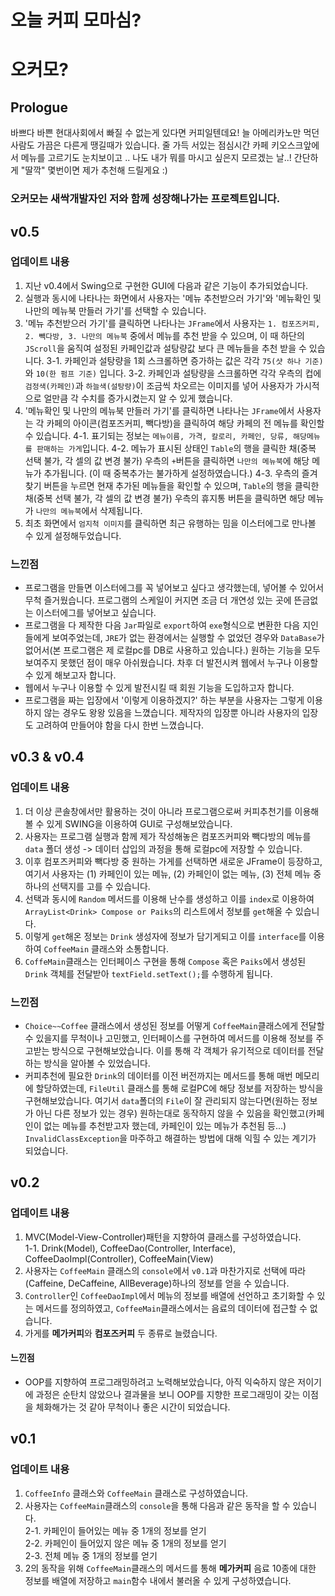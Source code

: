 <h1>오늘 커피 모마심?</h1>

# 오커모?

## Prologue
바쁘다 바쁜 현대사회에서 빠질 수 없는게 있다면 커피일텐데요! 늘 아메리카노만 먹던 사람도 가끔은 다른게 땡길때가 있습니다.
줄 가득 서있는 점심시간 카페 키오스크앞에서 메뉴를 고르기도 눈치보이고 ..
나도 내가 뭐를 마시고 싶은지 모르겠는 날..!
간단하게 "딸깍" 몇번이면 제가 추천해 드릴게요 :)

### 오커모는 새싹개발자인 저와 함께 성장해나가는 프로젝트입니다.

## v0.5

### 업데이트 내용
1. 지난 v0.4에서 Swing으로 구현한 GUI에 다음과 같은 기능이 추가되었습니다.
2. 실행과 동시에 나타나는 화면에서 사용자는 '메뉴 추천받으러 가기'와 '메뉴확인 및 나만의 메뉴북 만들러 가기'를 선택할 수 있습니다.
3. '메뉴 추천받으러 가기'를 클릭하면 나타나는 `JFrame`에서 사용자는 `1. 컴포즈커피, 2. 빽다방, 3. 나만의 메뉴북` 중에서 메뉴를 추천 받을 수 있으며, 이 때 하단의 `JScroll`을 움직여 설정된 카페인값과 설탕량값 보다 큰 메뉴들을 추천 받을 수 있습니다.
  3-1. 카페인과 설탕량을 1회 스크롤하면 증가하는 값은 각각 `75(샷 하나 기준)`와 `10(한 펌프 기준)` 입니다.
  3-2. 카페인과 설탕량을 스크롤하면 각각 우측의 컵에 `검정색(카페인)`과 `하늘색(설탕량)`이 조금씩 차오르는 이미지를 넣어 사용자가 가시적으로 얼만큼 각 수치를 증가시켰는지 알 수 있게 했습니다.
4. '메뉴확인 및 나만의 메뉴북 만들러 가기'를 클릭하면 나타나는 `JFrame`에서 사용자는 각 카페의 아이콘(컴포즈커피, 빽다방)을 클릭하여 해당 카페의 전 메뉴를 확인할 수 있습니다.
  4-1. 표기되는 정보는 `메뉴이름, 가격, 칼로리, 카페인, 당류, 해당메뉴를 판매하는 가게`입니다.
  4-2. 메뉴가 표시된 상태인 `Table`의 행을 클릭한 채(중복 선택 불가, 각 셀의 값 변경 불가) 우측의 `+`버튼을 클릭하면 `나만의 메뉴북`에 해당 메뉴가 추가됩니다. (이 때 중복추가는 불가하게 설정하였습니다.)
  4-3. 우측의 즐겨찾기 버튼을 누르면 현재 추가된 메뉴들을 확인할 수 있으며, `Table`의 행을 클릭한 채(중복 선택 불가, 각 셀의 값 변경 불가) 우측의 휴지통 버튼을 클릭하면 해당 메뉴가 `나만의 메뉴북`에서 삭제됩니다.
5. 최초 화면에서 `엄지척 이미지`를 클릭하면 최근 유행하는 밈을 이스터에그로 만나볼 수 있게 설정해두었습니다.

### 느낀점
+ 프로그램을 만들면 이스터에그를 꼭 넣어보고 싶다고 생각했는데, 넣어볼 수 있어서 무척 즐거웠습니다. 프로그램의 스케일이 커지면 조금 더 개연성 있는 곳에 뜬금없는 이스터에그를 넣어보고 싶습니다.
+ 프로그램을 다 제작한 다음 `Jar`파일로 `export`하여 `exe`형식으로 변환한 다음 지인들에게 보여주었는데, `JRE`가 없는 환경에서는 실행할 수 없었던 경우와 `DataBase`가 없어서(본 프로그램은 제 로컬pc를 DB로 사용하고 있습니다.) 원하는 기능을 모두
  보여주지 못했던 점이 매우 아쉬웠습니다. 차후 더 발전시켜 웹에서 누구나 이용할 수 있게 해보고자 합니다.
+ 웹에서 누구나 이용할 수 있게 발전시킬 때 회원 기능을 도입하고자 합니다.
+ 프로그램을 짜는 입장에서 '이렇게 이용하겠지?' 하는 부분을 사용자는 그렇게 이용하지 않는 경우도 왕왕 있음을 느꼈습니다. 제작자의 입장뿐 아니라 사용자의 입장도 고려하여 만들어야 함을 다시 한번 느꼈습니다.

## v0.3 & v0.4

### 업데이트 내용
1. 더 이상 콘솔창에서만 활용하는 것이 아니라 프로그램으로써 커피추천기를 이용해볼 수 있게 SWING을 이용하여 GUI로 구성해보았습니다.
2. 사용자는 프로그램 실행과 함께 제가 작성해놓은 컴포즈커피와 빽다방의 메뉴를 `data` 폴더 생성 -> 데이터 삽입의 과정을 통해 로컬pc에 저장할 수 있습니다.
3. 이후 컴포즈커피와 빽다방 중 원하는 가게를 선택하면 새로운 JFrame이 등장하고, 여기서 사용자는 (1) 카페인이 있는 메뉴, (2) 카페인이 없는 메뉴, (3) 전체 메뉴 중 하나의 선택지를 고를 수 있습니다.
4. 선택과 동시에 `Random` 메서드를 이용해 난수를 생성하고 이를 `index`로 이용하여 `ArrayList<Drink> Compose or Paiks`의 리스트에서 정보를 `get`해올 수 있습니다.
5. 이렇게 `get`해온 정보는 `Drink` 생성자에 정보가 담기게되고 이를 `interface`를 이용하여 `CoffeeMain` 클래스와 소통합니다.
6. `CoffeMain`클래스는 인터페이스 구현을 통해 `Compose` 혹은 `Paiks`에서 생성된 `Drink` 객체를 전달받아 `textField.setText();`를 수행하게 됩니다.

### 느낀점
+ `Choice~~Coffee` 클래스에서 생성된 정보를 어떻게 `CoffeeMain`클래스에게 전달할 수 있을지를 무척이나 고민했고, 인터페이스를 구현하여 메서드를 이용해 정보를 주고받는 방식으로 구현해보았습니다. 이를 통해 각 객체가 유기적으로 데이터를 전달하는 방식을 알아볼 수 있었습니다.<br>
+ 커피추천에 필요한 `Drink`의 데이터를 이전 버전까지는 메서드를 통해 매번 메모리에 할당하였는데, `FileUtil` 클래스를 통해 로컬PC에 해당 정보를 저장하는 방식을 구현해보았습니다. 여기서 `data`폴더의 `File`이 잘 관리되지 않는다면(원하는 정보가 아닌 다른 정보가 있는 경우) 원하는대로 동작하지 않을 수 있음을 확인했고(카페인이 없는 메뉴를 추천받고자 했는데, 카페인이 있는 메뉴가 추천됨 등...) `InvalidClassException`을 마주하고 해결하는 방법에 대해 익힐 수 있는 계기가 되었습니다.

## v0.2

### 업데이트 내용

1. MVC(Model-View-Controller)패턴을 지향하여 클래스를 구성하였습니다. <br>
  1-1. Drink(Model), CoffeeDao(Controller, Interface), CoffeeDaoImpl(Controller), CoffeeMain(View)
2. 사용자는 `CoffeeMain` 클래스의 `console`에서 `v0.1`과 마찬가지로 선택에 따라(Caffeine, DeCaffeine, AllBeverage)하나의 정보를 얻을 수 있습니다.
3. `Controller`인 `CoffeeDaoImpl`에서 메뉴의 정보를 배열에 선언하고 초기화할 수 있는 메서드를 정의하였고, `CoffeeMain`클래스에서는 음료의 데이터에 접근할 수 없습니다.
4. 가게를 **메가커피**와 **컴포즈커피** 두 종류로 늘렸습니다.

#### 느낀점
+ OOP를 지향하여 프로그래밍하려고 노력해보았습니다, 아직 익숙하지 않은 저이기에 과정은 순탄치 않았으나 결과물을 보니 OOP를 지향한 프로그래밍이 갖는 이점을 체화해가는 것 같아 무척이나 좋은 시간이 되었습니다.

## v0.1

### 업데이트 내용

1. `CoffeeInfo` 클래스와 `CoffeeMain` 클래스로 구성하였습니다.
2. 사용자는 `CoffeeMain`클래스의 `console`을 통해 다음과 같은 동작을 할 수 있습니다. <br>
2-1. 카페인이 들어있는 메뉴 중 1개의 정보를 얻기 <br>
2-2. 카페인이 들어있지 않은 메뉴 중 1개의 정보를 얻기 <br>
2-3. 전체 메뉴 중 1개의 정보를 얻기 <br>
3. 2의 동작을 위해 `CoffeeMain`클래스의 메서드를 통해 **메가커피** 음료 10종에 대한 정보를 배열에 저장하고 `main`함수 내에서 불러올 수 있게 구성하였습니다.
